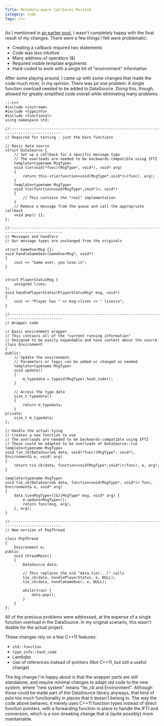 ```yaml
---
Title: Metadata-aware Callbacks Revised
Category: code
Tags: c++
---
```


As I mentioned in [an earlier post], I wasn't completely happy with the final result of my changes. There were a few things I felt were problematic:

- Creating a callback required two statements
- Code was less intuitive
- Many address-of operators (&amp;)
- Required visible template arguments
- Hard-coded to work with a single bit of "environment" information

After some playing around, I came up with some changes that made the code much nicer, in my opinion. There was jut one problem: A single function overload needed to be added to DataSource. Doing this, though, allowed for greatly simplified code overall while eliminating many problems.

	:::c++
	#include <iostream>
	#include <typeinfo>
	#include <functional>
	using namespace std;

	//----------------------------------------------------------------------------------------------
	// Required for testing - just the bare functions

	// Basic data source
	struct DataSource {
		// Set up a callback for a specific message type
		// The overloads are needed to be backwards-compatible using IFTI
		template<typename MsgType>
		void tie(void(*func)(MsgType*, void*), void* arg)
		{
			return this->tie(function<void(MsgType*,void*)>(func), arg);
		}
		template<typename MsgType>
		void tie(function<void(MsgType*,void*)>, void*)
		{
			// This contains the "real" implementation
		}
		// Remove a message from the queue and call the appropriate callback
		void pop() {};
	};

	//----------------------------------------------------------------------------------------------
	// Messages and handlers
	// Our message types are unchanged from the originals

	struct GameOverMsg {};
	void handleGameOver(GameOverMsg*, void*)
	{
		cout << "Game over, you lose.\n";
	}


	struct PlayerStatusMsg {
		unsigned lives;
	};
	void handlePlayerStatus(PlayerStatusMsg* msg, void*)
	{
		cout << "Player has " << msg->lives << " lives\n";
	}

	//----------------------------------------------------------------------------------------------
	// Wrapper code

	// Basic environment wrapper
	// This contains all of the "current running information"
	// Designed to be easily expandable and have context about the source
	class Environment
	{
	public:
		// Update the environment.
		// Parameters or logic can be added or changed as needed
		template<typename MsgType>
		void update()
		{
			m_typedata = typeid(MsgType).hash_code();
		}

		// Access the type data
		size_t typedata()
		{
			return m_typedata;
		}
	private:
		size_t m_typedata;
	};

	// Handle the actual tying
	// Creates a new function to use
	// The overloads are needed to be backwards-compatible using IFTI
	// These could be adapted to be overloads of DataSource::tie
	template<typename MsgType>
	void tie_cb(DataSource& data, void(*func)(MsgType*, void*), Environment& e, void* arg)
	{
		return tie_cb(data, function<void(MsgType*,void*)>(func), e, arg);
	}

	template<typename MsgType>
	void tie_cb(DataSource& data, function<void(MsgType*, void*)> func, Environment& e, void* arg)
	{
		data.tie<MsgType>([&](MsgType* msg, void* arg) {
			e.update<MsgType>();
			return func(msg, arg);
		}, arg);
	}

	//----------------------------------------------------------------------------------------------
	// New version of PopThread

	class PopThread
	{
		Environment e;
	public:
		void threadMain()
		{
			DataSource data;

			// This replaces the old "data.tie(...)" calls
			tie_cb(data, handlePlayerStatus, e, NULL);
			tie_cb(data, handleGameOver, e, NULL);

			while(true) {
				data.pop();
			}
		}
	};

All of the previous problems were addressed, at the expense of a single function overload in the DataSource. In my original scenario, this wasn't doable for the actual project.

These changes rely on a few C++11 features:

- `std::function`
- `type_info::hash_code`
- Lambdas
- Use of references instead of pointers (Not C++11, but still a useful change)

The big change I'm happy about is that the wrapper parts are still standalone, and require minimal changes to adapt old code to the new system, where "new system" means "tie_cb and Environment". Although those could be made part of the DataSource library anyways, that kind of puts too much functionality in places that it doesn't belong in. The way the code above behaves, it merely uses C++11 function types instead of direct function pointers, with a forwarding function in place to handle the IFTI and conversion, which is a non-breaking change that is (quite possibly) more maintainable.

[an earlier post]: {static}/2013/08/10-metadata-aware-callbacks.md
